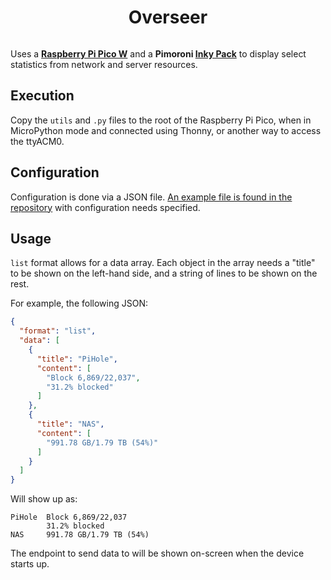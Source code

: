 <h1 align="center">Overseer</h1>
<p align="center">
  <img src="https://github.com/soup-bowl/overseer/assets/11209477/7456aa83-eaeb-4d2c-925d-1d1798af25ba" alt="" />
</p>

Uses a **[Raspberry Pi Pico W](https://www.raspberrypi.com/products/raspberry-pi-pico/)** and a **Pimoroni [Inky Pack](https://shop.pimoroni.com/products/pico-inky-pack?variant=40044626051155)** to display select statistics from network and server resources.

## Execution 

Copy the `utils` and `.py` files to the root of the Raspberry Pi Pico, when in MicroPython mode and connected using Thonny, or another way to access the ttyACM0.

## Configuration

Configuration is done via a JSON file. [An example file is found in the repository](/config.json.example) with configuration needs specified.

## Usage

`list` format allows for a data array. Each object in the array needs a "title" to be shown on the left-hand side, and a string of lines to be shown on the rest.

For example, the following JSON:

```json
{
  "format": "list",
  "data": [
    {
      "title": "PiHole",
      "content": [
        "Block 6,869/22,037",
        "31.2% blocked"
      ]
    },
    {
      "title": "NAS",
      "content": [
        "991.78 GB/1.79 TB (54%)"
      ]
    }
  ]
}
```

Will show up as:

```
PiHole  Block 6,869/22,037
        31.2% blocked
NAS     991.78 GB/1.79 TB (54%)
```

The endpoint to send data to will be shown on-screen when the device starts up.
